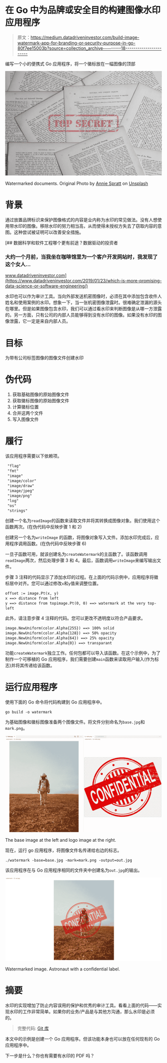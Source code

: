 # 在 Go 中为品牌或安全目的构建图像水印应用程序

> 原文：<https://medium.datadriveninvestor.com/build-image-watermark-app-for-branding-or-security-purpose-in-go-80f7ee15003b?source=collection_archive---------18----------------------->

编写一个小的便携式 Go 应用程序，将一个徽标放在一幅图像的顶部

![](img/01d269e3d68db78c8d72e4cb37c121de.png)

Watermarked documents. Original Photo by [Annie Spratt](https://unsplash.com/@anniespratt?utm_source=unsplash&utm_medium=referral&utm_content=creditCopyText) on [Unsplash](https://unsplash.com/s/photos/document?utm_source=unsplash&utm_medium=referral&utm_content=creditCopyText)

# 背景

通过放置品牌标识来保护图像格式的内容是业内称为水印的常见做法。没有人想使用带水印的图像。移除水印的努力相当高，从而使得未授权方失去了窃取内容的意图。这种尝试被证明可以改善安全措施。

[](https://www.datadriveninvestor.com/2019/01/23/which-is-more-promising-data-science-or-software-engineering/) [## 数据科学和软件工程哪个更有前途？数据驱动的投资者

### 大约一个月前，当我坐在咖啡馆里为一个客户开发网站时，我发现了这个女人…

www.datadriveninvestor.com](https://www.datadriveninvestor.com/2019/01/23/which-is-more-promising-data-science-or-software-engineering/) 

水印也可以作为审计工具。当向外部发送机密图像时，必须在其中添加包含收件人姓名和使用案例的水印。想象一下，当一张机密图像泄露时。很难确定泄漏的源头在哪里。但是如果图像包含水印，我们可以通过看水印来判断图像是从哪一方泄露的。另一方面，只有公司的内部人员能够得到没有水印的图像。如果没有水印的图像泄露，它一定是来自内部人员。

# 目标

为带有公司标签图像的图像文件创建水印

# 伪代码

1.  获取基础图像的原始图像文件
2.  获取徽标图像的原始图像文件
3.  计算徽标位置
4.  合并这两个文件
5.  写入图像文件

# 履行

该应用程序需要以下依赖项。

```
 "flag"
 "fmt"
 "image"
 "image/color"
 "image/draw"
 "image/jpeg"
 "image/png"
 "log"
 "os"
 "strings"
```

创建一个名为`readImage`的函数来读取文件并将其转换成图像对象。我们使用这个函数两次。(在伪代码中反映步骤 1 和 2)

创建另一个名为`writeImage` 的函数，将图像对象写入文件。添加水印完成后，应用程序调用函数。(在伪代码中反映步骤 6)

一旦子函数可用，就该创建名为`createWatermark`的主函数了。该函数调用`readImage`两次，然后处理步骤 3 和 4。最后，函数调用`writeImage`来编写输出文件。

步骤 3 注释的代码显示了添加水印的过程。在上面的代码示例中，应用程序将徽标居中对齐。您可以通过修改`x`和`y`值来调整位置。

```
offset := image.Pt(x, y)
x ==> distance from left
y ==> distance from topimage.Pt(0, 0) ==> watermark at the very top-left
```

此外，请注意步骤 4 注释的代码。您可以更改不透明度以符合产品要求。

```
image.NewUniform(color.Alpha{255}) ==> 100% solid
image.NewUniform(color.Alpha{128}) ==> 50% opacity
image.NewUniform(color.Alpha{64}) ==> 25% opacity
image.NewUniform(color.Alpha{0}) ==> transparant
```

功能`createWatermark`独立工作。任何包都可以导入该函数。在这个示例中，为了制作一个可移植的 Go 应用程序，我们需要创建`main`函数来读取用户输入(作为标志)并将其传递给该函数。

# 运行应用程序

使用下面的 Go 命令将代码构建到 Go 应用程序中。

```
go build -o watermark
```

为基础图像和徽标图像准备两个图像文件。将文件分别命名为`base.jpg`和`mark.png`。

![](img/d3d50a380fcca6170bc67343b1cc9f29.png)

The base image at the left and logo image at the right.

现在，运行 go 应用程序，将图像文件名传递给右边的标志。

```
./watermark -base=base.jpg -mark=mark.png -output=out.jpg
```

该应用程序在与 Go 应用程序相同的文件夹中创建名为`out.jpg`的输出。

![](img/b3c215cfe93445e1ee89c0c5c62a817e.png)

Watermarked image. Astronaut with a confidential label.

# 摘要

水印的实现增加了防止内容误用的保护和优秀的审计工具。看看上面的代码——实现水印的工作非常简单。如果你的业务/产品是与其他方沟通，那么水印是必须的。

> 完整代码: [Git 库](https://github.com/purnaresa/secureme/tree/master/watermark)

本文中的示例是创建一个 Go 应用程序。但该功能本身也可以放在任何现有的 Go 应用程序中。

下一步是什么？你也有需要有水印的 PDF 吗？